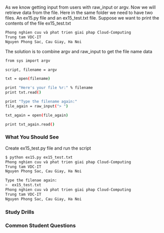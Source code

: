 As we know getting input from users with raw_input or argv. Now we will retrieve data from the file. Here in the same folder we need to have two files. An ex15.py file and an ex15_test.txt file. Suppose we want to print the contents of the file ex15_test.txt
```sh
Phong nghien cuu và phat trien giai phap Cloud-Computing
Trung tam VDC-IT
Nguyen Phong Sac, Cau Giay, Ha Noi
```
The solution is to combine argv and raw_input to get the file name data
```sh
from sys import argv

script, filename = argv

txt = open(filename)

print "Here's your file %r:" % filename
print txt.read()

print "Type the filename again:"
file_again = raw_input("> ")

txt_again = open(file_again)

print txt_again.read()
```
### What You Should See

Create ex15_test.py file and run the script
```sh
$ python ex15.py ex15_test.txt
Phong nghien cuu và phat trien giai phap Cloud-Computing
Trung tam VDC-IT
Nguyen Phong Sac, Cau Giay, Ha Noi

Type the filenae again:
>  ex15_test.txt
Phong nghien cuu và phat trien giai phap Cloud-Computing
Trung tam VDC-IT
Nguyen Phong Sac, Cau Giay, Ha Noi
```
### Study Drills

### Common Student Questions


